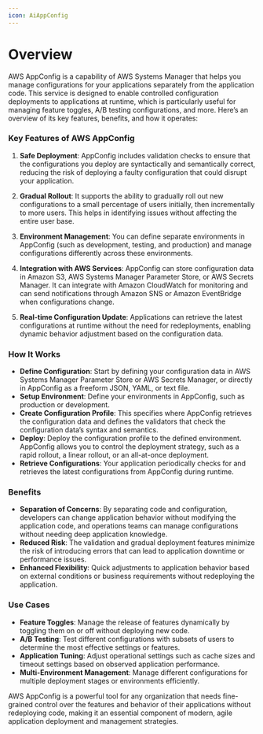 ```yaml
---
icon: AiAppConfig
---
```

# Overview
AWS AppConfig is a capability of AWS Systems Manager that helps you manage configurations for your applications separately from the application code. This service is designed to enable controlled configuration deployments to applications at runtime, which is particularly useful for managing feature toggles, A/B testing configurations, and more. Here’s an overview of its key features, benefits, and how it operates:

### Key Features of AWS AppConfig

1. **Safe Deployment**: AppConfig includes validation checks to ensure that the configurations you deploy are syntactically and semantically correct, reducing the risk of deploying a faulty configuration that could disrupt your application.
    
2. **Gradual Rollout**: It supports the ability to gradually roll out new configurations to a small percentage of users initially, then incrementally to more users. This helps in identifying issues without affecting the entire user base.
    
3. **Environment Management**: You can define separate environments in AppConfig (such as development, testing, and production) and manage configurations differently across these environments.
    
4. **Integration with AWS Services**: AppConfig can store configuration data in Amazon S3, AWS Systems Manager Parameter Store, or AWS Secrets Manager. It can integrate with Amazon CloudWatch for monitoring and can send notifications through Amazon SNS or Amazon EventBridge when configurations change.
    
5. **Real-time Configuration Update**: Applications can retrieve the latest configurations at runtime without the need for redeployments, enabling dynamic behavior adjustment based on the configuration data.
    

### How It Works

- **Define Configuration**: Start by defining your configuration data in AWS Systems Manager Parameter Store or AWS Secrets Manager, or directly in AppConfig as a freeform JSON, YAML, or text file.
- **Setup Environment**: Define your environments in AppConfig, such as production or development.
- **Create Configuration Profile**: This specifies where AppConfig retrieves the configuration data and defines the validators that check the configuration data’s syntax and semantics.
- **Deploy**: Deploy the configuration profile to the defined environment. AppConfig allows you to control the deployment strategy, such as a rapid rollout, a linear rollout, or an all-at-once deployment.
- **Retrieve Configurations**: Your application periodically checks for and retrieves the latest configurations from AppConfig during runtime.

### Benefits

- **Separation of Concerns**: By separating code and configuration, developers can change application behavior without modifying the application code, and operations teams can manage configurations without needing deep application knowledge.
- **Reduced Risk**: The validation and gradual deployment features minimize the risk of introducing errors that can lead to application downtime or performance issues.
- **Enhanced Flexibility**: Quick adjustments to application behavior based on external conditions or business requirements without redeploying the application.

### Use Cases

- **Feature Toggles**: Manage the release of features dynamically by toggling them on or off without deploying new code.
- **A/B Testing**: Test different configurations with subsets of users to determine the most effective settings or features.
- **Application Tuning**: Adjust operational settings such as cache sizes and timeout settings based on observed application performance.
- **Multi-Environment Management**: Manage different configurations for multiple deployment stages or environments efficiently.

AWS AppConfig is a powerful tool for any organization that needs fine-grained control over the features and behavior of their applications without redeploying code, making it an essential component of modern, agile application deployment and management strategies.
